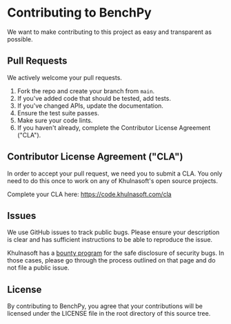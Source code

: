 # Contributing to BenchPy
We want to make contributing to this project as easy and transparent as
possible.

## Pull Requests
We actively welcome your pull requests.

1. Fork the repo and create your branch from `main`.
2. If you've added code that should be tested, add tests.
3. If you've changed APIs, update the documentation.
4. Ensure the test suite passes.
5. Make sure your code lints.
6. If you haven't already, complete the Contributor License Agreement ("CLA").

## Contributor License Agreement ("CLA")
In order to accept your pull request, we need you to submit a CLA. You only need
to do this once to work on any of Khulnasoft's open source projects.

Complete your CLA here: <https://code.khulnasoft.com/cla>

## Issues
We use GitHub issues to track public bugs. Please ensure your description is
clear and has sufficient instructions to be able to reproduce the issue.

Khulnasoft has a [bounty program](https://www.khulnasoft.com/whitehat/) for the safe
disclosure of security bugs. In those cases, please go through the process
outlined on that page and do not file a public issue.

## License
By contributing to BenchPy, you agree that your contributions will be licensed
under the LICENSE file in the root directory of this source tree.
